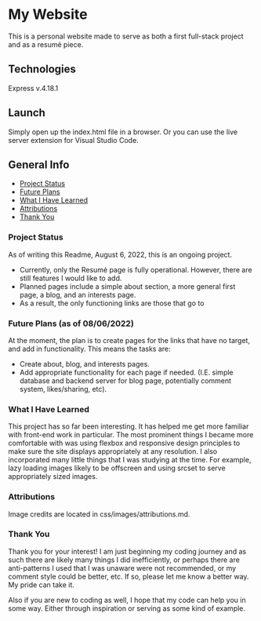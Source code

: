 # My Website

This is a personal website made to serve as both a first full-stack project and as a resumé piece.

## Technologies

Express v.4.18.1

## Launch

Simply open up the index.html file in a browser. Or you can use the live server extension for Visual Studio Code.

## General Info

- [Project Status](#status)
- [Future Plans](#plans)
- [What I Have Learned](#learnings)
- [Attributions](#attributions)
- [Thank You](#thanks)

### Project Status <a name="status" />

As of writing this Readme, August 6, 2022, this is an ongoing project.

- Currently, only the Resumé page is fully operational. However, there are still features I would like to add.
- Planned pages include a simple about section, a more general first page, a blog, and an interests page.
- As a result, the only functioning links are those that go to

### Future Plans (as of 08/06/2022) <a name="plans" />

At the moment, the plan is to create pages for the links that have no target, and add in functionality. This means the tasks are:

- Create about, blog, and interests pages.
- Add appropriate functionality for each page if needed. (I.E. simple database and backend server for blog page, potentially comment system, likes/sharing, etc).

### What I Have Learned <a name="learnings" />

This project has so far been interesting. It has helped me get more familiar with front-end work in particular. The most prominent things I became more comfortable with was using flexbox and responsive design principles to make sure the site displays appropriately at any resolution. I also incorporated many little things that I was studying at the time.
For example, lazy loading images likely to be offscreen and using srcset to serve appropriately sized images.

### Attributions <a name="attributions" />

Image credits are located in css/images/attributions.md.

### Thank You <a name="thanks" />

Thank you for your interest! I am just beginning my coding journey and as such there are likely many things I did inefficiently, or perhaps there are anti-patterns I used that I was unaware were not recommended, or my comment style could be better, etc. If so, please let me know a better way. My pride can take it.

Also if you are new to coding as well, I hope that my code can help you in some way. Either through inspiration or serving as some kind of example.
